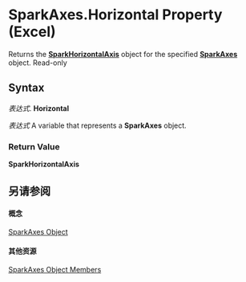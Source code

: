 
# SparkAxes.Horizontal Property (Excel)

Returns the  **[SparkHorizontalAxis](2926cb18-c3a2-6a09-16da-ccec15c7f391.md)** object for the specified **[SparkAxes](bcd36a3c-772e-3317-b22e-27447ce23e5b.md)** object. Read-only


## Syntax

 _表达式_. **Horizontal**

 _表达式_ A variable that represents a **SparkAxes** object.


### Return Value

 **SparkHorizontalAxis**


## 另请参阅


#### 概念


[SparkAxes Object](bcd36a3c-772e-3317-b22e-27447ce23e5b.md)
#### 其他资源


[SparkAxes Object Members](http://msdn.microsoft.com/library/0b900e96-187c-04ff-e78b-d664c322c2c5%28Office.15%29.aspx)